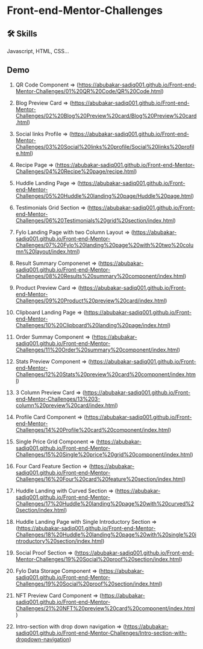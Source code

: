 # Front-end-Mentor-Challenges

## 🛠 Skills
Javascript, HTML, CSS...

## Demo

01) QR Code Component => (https://abubakar-sadiq001.github.io/Front-end-Mentor-Challenges/01%20QR%20Code/QR%20Code.html)

02) Blog Preview Card => (https://abubakar-sadiq001.github.io/Front-end-Mentor-Challenges/02%20Blog%20Preview%20card/Blog%20Preview%20card.html)

03) Social links Profile => (https://abubakar-sadiq001.github.io/Front-end-Mentor-Challenges/03%20Social%20links%20profile/Social%20links%20profile.html)

04) Recipe Page => (https://abubakar-sadiq001.github.io/Front-end-Mentor-Challenges/04%20Recipe%20page/recipe.html)

05) Huddle Landing Page => (https://abubakar-sadiq001.github.io/Front-end-Mentor-Challenges/05%20Huddle%20landing%20page/Huddle%20page.html)

06) Testimonials Grid Section => (https://abubakar-sadiq001.github.io/Front-end-Mentor-Challenges/06%20Testimonials%20grid%20section/index.html)

07) Fylo Landing Page with two Column Layout => (https://abubakar-sadiq001.github.io/Front-end-Mentor-Challenges/07%20Fylo%20landing%20page%20with%20two%20column%20layout/index.html)

08) Result Summary Componenet => (https://abubakar-sadiq001.github.io/Front-end-Mentor-Challenges/08%20Results%20summary%20component/index.html)

09) Product Preview Card => (https://abubakar-sadiq001.github.io/Front-end-Mentor-Challenges/09%20Product%20preview%20card/index.html)

10) Clipboard Landing Page => (https://abubakar-sadiq001.github.io/Front-end-Mentor-Challenges/10%20Clipboard%20landing%20page/index.html)

11) Order Summay Component => (https://abubakar-sadiq001.github.io/Front-end-Mentor-Challenges/11%20Order%20summary%20component/index.html)

12) Stats Preview Component => (https://abubakar-sadiq001.github.io/Front-end-Mentor-Challenges/12%20Stats%20preview%20card%20component/index.html)

13) 3 Column Preview Card => (https://abubakar-sadiq001.github.io/Front-end-Mentor-Challenges/13%203-column%20preview%20card/index.html)

14) Profile Card Component => (https://abubakar-sadiq001.github.io/Front-end-Mentor-Challenges/14%20Profile%20card%20component/index.html)

15) Single Price Grid Component => (https://abubakar-sadiq001.github.io/Front-end-Mentor-Challenges/15%20Single%20price%20grid%20component/index.html)

16) Four Card Feature Section => (https://abubakar-sadiq001.github.io/Front-end-Mentor-Challenges/16%20Four%20card%20feature%20section/index.html)

17) Huddle Landing with Curved Section => (https://abubakar-sadiq001.github.io/Front-end-Mentor-Challenges/17%20Huddle%20landing%20page%20with%20curved%20section/index.html)

18) Huddle Landing Page with Single Introductory Section => (https://abubakar-sadiq001.github.io/Front-end-Mentor-Challenges/18%20Huddle%20landing%20page%20with%20single%20introductory%20section/index.html)

19) Social Proof Section => (https://abubakar-sadiq001.github.io/Front-end-Mentor-Challenges/19%20Social%20proof%20section/index.html)

20) Fylo Data Storage Component => (https://abubakar-sadiq001.github.io/Front-end-Mentor-Challenges/19%20Social%20proof%20section/index.html)

21) NFT Preview Card Component => (https://abubakar-sadiq001.github.io/Front-end-Mentor-Challenges/21%20NFT%20preview%20card%20component/index.html)

22) Intro-section with drop down navigation => (https://abubakar-sadiq001.github.io/Front-end-Mentor-Challenges/Intro-section-with-dropdown-navigation)